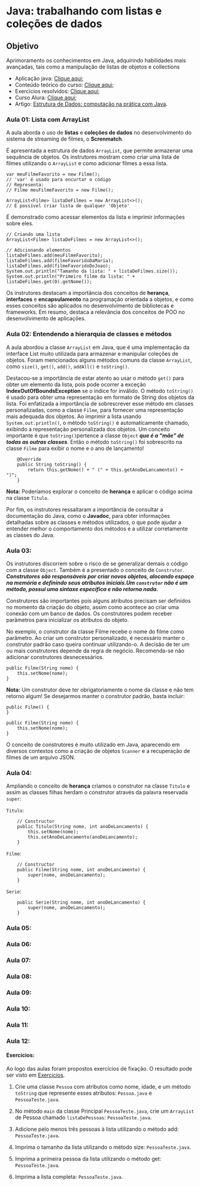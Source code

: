 # Java: trabalhando com listas e coleções de dados

## Objetivo

Aprimoramento os conhecimentos em Java, adquirindo habilidades mais avançadas, tais como a manipulação de listas de objetos e collections 

- Aplicação java: [Clique aqui](https://github.com/Mdsoare/oracle-next-education/tree/main/06-Java/03-Java-Listas-Colecoes/screenmatch/src);
- Conteúdo teórico do curso: [Clique aqui](https://github.com/Mdsoare/oracle-next-education/tree/main/06-Java/03-Java-Listas-Colecoes/aulas_teoricas);
- Exercícios resolvidos: [Clique aqui](https://github.com/Mdsoare/oracle-next-education/tree/main/06-Java/03-Java-Listas-Colecoes/screenmatch/src/br/com/alura/scrennmatch/exercicios);
- Curso Alura: [Clique aqui](https://cursos.alura.com.br/course/java-listas-colecoes-dados);
- Artigo: [Estrutura de Dados: computação na prática com Java](https://www.alura.com.br/artigos/estrutura-dados-computacao-na-pratica-com-java?_gl=1*18u67li*_ga*NjUzNTI4NjEzLjE3MTIwODAxNDE.*_ga_1EPWSW3PCS*MTcxNjQ2Mjg0OC45Ni4xLjE3MTY0NjQzMjIuMC4wLjA.*_fplc*b1VnUXNvUzdnMk8lMkZJakJrS0lGd1NDZFJrTzR0Q044cWg4WiUyQjJXRXpKd3NzRmVGUFNoJTJGVU1TR3pydXU3RU5Gem5iQlJ2Zkg2eTJaUndNQnVZT0pBZ1YzOUdQaHRLRzZ6bmtGeW0xVE1QUFRKQndMWmN5Qm5jV3Q5S3R0JTJCdmclM0QlM0Q.).

### Aula 01: Lista com ArrayList

A aula aborda o uso de **listas** e **coleções de dados** no desenvolvimento do sistema de streaming de filmes, o **Screnmatch**. 

É apresentada a estrutura de dados `ArrayList`, que permite armazenar uma sequência de objetos.
Os instrutores mostram como criar uma lista de filmes utilizando o `ArrayList` e como adicionar filmes a essa lista.

```
var meuFilmeFavorito = new Filme(); 
// 'var' é usado para encurtar o código
// Representa:
// Filme meuFilmeFavorito = new Filme();

ArrayList<Filme> listaDeFilmes = new ArrayList<>();
// É possível criar lista de qualquer 'Objeto'
```

É demonstrado como acessar elementos da lista e imprimir informações sobre eles.

```
// Criando uma lista
ArrayList<Filme> listaDeFilmes = new ArrayList<>();

// Adicionando elementos
listaDeFilmes.add(meuFilmeFavorito);
listaDeFilmes.add(filmeFavoridoDaMaria);
listaDeFilmes.add(filmeFavoridoDoJoao);
System.out.println("Tamanho da lista: " + listaDeFilmes.size());
System.out.println("Primeiro filme da lista: " + listaDeFilmes.get(0).getNome());
```

Os instrutores destacam a importância dos conceitos de **herança**, **interfaces** e **encapsulamento** na programação orientada a objetos, e como esses conceitos são aplicados no desenvolvimento de bibliotecas e frameworks. Em resumo, destaca a relevância dos conceitos de POO no desenvolvimento de aplicações.

### Aula 02: Entendendo a hierarquia de classes e métodos

A aula abordou a classe `ArrayList` em Java, que é uma implementação da interface List muito utilizada para armazenar e manipular coleções de objetos. Foram mencionados alguns métodos comuns da classe `ArrayList`, como `size()`, `get()`, `add()`, `addAll()` e `toString()`.

Destacou-se a importância de estar atento ao usar o método `get()` para obter um elemento da lista, pois pode ocorrer a exceção **IndexOutOfBoundsException** se o índice for inválido. O método `toString()` é usado para obter uma representação em formato de String dos objetos da lista. Foi enfatizada a importância de sobrescrever esse método em classes personalizadas, como a classe `Filme`, para fornecer uma representação mais adequada dos objetos. Ao imprimir a lista usando `System.out.println()`, o método `toString()` é automaticamente chamado, exibindo a representação personalizada dos objetos. Um conceito importante é que `toString()`pertence a classe `Object` ***que é a "mãe" de todas as outras classes***.  Então o método `toString()` foi sobrescrito na classe `Filme` para exibir o nome e o ano de lançamento!

```
    @Override
    public String toString() {
        return this.getNome() + " (" + this.getAnoDeLancamento() + ")";
    }
```
**Nota:** Poderíamos explorar o conceito de **herança**  e aplicar o código acima na classe `Titulo`.

Por fim, os instrutores ressaltaram a importância de consultar a documentação do Java, como o **Javadoc**, para obter informações detalhadas sobre as classes e métodos utilizados, o que pode ajudar a entender melhor o comportamento dos métodos e a utilizar corretamente as classes do Java.

### Aula 03: 

Os instrutores discorrem sobre o risco de se generalizar demais o código com a classe `Object`. Também é a presentado o conceito de `Construtor`. ***Construtores são responsáveis por criar novos objetos, alocando espaço na memória e definindo seus atributos iniciais.Um `construtor` não é um método, possui uma sintaxe específica e não retorna nada.***

Construtores são importantes pois alguns atributos precisam ser definidos no momento da criação do objeto, assim como acontece ao criar uma conexão com um banco de dados. Os construtores podem receber parâmetros para inicializar os atributos do objeto. 

No exemplo, o construtor da classe Filme recebe o nome do filme como parâmetro. Ao criar um construtor personalizado, é necessário manter o construtor padrão caso queira continuar utilizando-o. A decisão de ter um ou mais construtores depende da regra de negócio. Recomenda-se não adicionar construtores desnecessários.

```
public Filme(String nome) {
    this.setNome(nome);
}
```
**Nota:** Um construtor deve ter obrigatoriamente o nome da classe e não tem retorno algum! Se desejarmos manter o construtor padrão, basta incluir:

```
public Filme() {
}

public Filme(String nome) {
    this.setNome(nome);
}
```
O conceito de construtores é muito utilizado em Java, aparecendo em diversos contextos como a criação de objetos `Scanner` e a recuperação de filmes de um arquivo JSON. 

### Aula 04: 

Ampliando o conceito de **herança** criamos o construtor na classe `Titulo` e assim as classes filhas herdam o construtor através da palavra reservada `super`:

`Titulo`:
```
    // Constructor
    public Titulo(String nome, int anoDeLancamento) {
        this.setNome(nome);
        this.setAnoDeLancamento(anoDeLancamento);
    }
```

`Filme`:
```
    // Constructor
    public Filme(String nome, int anoDeLancamento) {
        super(nome, anoDeLancamento);
    }
```

`Serie`:
```
    public Serie(String nome, int anoDeLancamento) {
        super(nome, anoDeLancamento);
    }
```

### Aula 05: 



### Aula 06: 



### Aula 07: 



### Aula 08: 



### Aula 09: 



### Aula 10: 



### Aula 11: 


### Aula 12: 



#### Exercícios: 

Ao logo das aulas foram propostos exercícios de fixação. O resultado pode ser visto em [Exercicios](https://github.com/Mdsoare/oracle-next-education/tree/main/06-Java/03-Java-Listas-Colecoes/screenmatch/src/br/com/alura/scrennmatch/exercicios).

1. Crie uma classe `Pessoa` com atributos como nome, idade, e um método `toString` que represente esses atributos: `Pessoa.java` e `PessoaTeste.java`.
   
2. No método `main` da classe Principal `PessoaTeste.java`, crie um `ArrayList` de Pessoa chamado `listaDePessoas`: `PessoaTeste.java`.
   
3. Adicione pelo menos três pessoas à lista utilizando o método add: `PessoaTeste.java`.
   
4. Imprima o tamanho da lista utilizando o método size: `PessoaTeste.java`.
   
5. Imprima a primeira pessoa da lista utilizando o método get: `PessoaTeste.java`.

6. Imprima a lista completa: `PessoaTeste.java`.